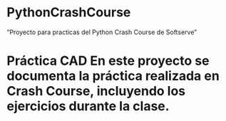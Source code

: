 # PythonCrashCourse
 “Proyecto para practicas del Python Crash Course de Softserve”

 # Práctica CAD En este proyecto se documenta la práctica realizada en Crash Course, incluyendo los ejercicios durante la clase.  

